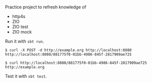 Practice project to refresh knowledge of
- http4s
- ZIO
- ZIO test
- ZIO mock

Run it with `sbt run`.
```shell
$ curl -X POST -d http://example.org http://localhost:8080
http://localhost:8080/881775f0-01bb-4986-845f-2817909ae725

$ curl http://localhost:8080/881775f0-01bb-4986-845f-2817909ae725
http://example.org
```

Test it with `sbt test`.